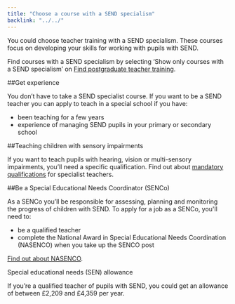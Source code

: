 ```yaml
---
title: "Choose a course with a SEND specialism"
backlink: "../../"
---
```


You could choose teacher training with a SEND specialism. These courses focus on developing your skills for working with pupils with SEND.

Find courses with a SEND specialism by selecting ‘Show only courses with a SEND specialism’ on [Find postgraduate teacher training](https://www.gov.uk/find-postgraduate-teacher-training-courses "external-inline").

##Get experience

You don’t have to take a SEND specialist course. If you want to be a SEND teacher you can apply to teach in a special school if you have:

  - been teaching for a few years
  - experience of managing SEND pupils in your primary or secondary school

##Teaching children with sensory impairments

If you want to teach pupils with hearing, vision or multi-sensory impairments, you’ll need a specific qualification. Find out about [mandatory qualifications](# "external-inline") for specialist teachers.

##Be a Special Educational Needs Coordinator (SENCo)

As a SENCo you’ll be responsible for assessing, planning and monitoring the progress of children with SEND. To apply for a job as a SENCo, you'll need to:

  - be a qualified teacher
  - complete the National Award in Special Educational Needs Coordination (NASENCO) when you take up the SENCO post

[Find out about NASENCO](# "external").

Special educational needs (SEN) allowance

If you’re a qualified teacher of pupils with SEND, you could get an allowance of between £2,209 and £4,359 per year.
